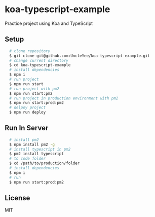 # koa-typescript-example

Practice project using Koa and TypeScript

## Setup

```bash
  # clone repository
  $ git clone git@github.com:UncleYee/koa-typescript-example.git
  # change current directory
  $ cd koa-typescript-example
  # install dependencies
  $ npm i
  # run project
  $ npm run start
  # run project with pm2
  $ npm run start:pm2
  # run project in production environment with pm2
  $ npm run start:prod:pm2
  # delpoy project
  $ npm run deploy
```

## Run In Server

```bash
  # install pm2
  $ npm install pm2 -g
  # install typescript in pm2
  $ pm2 install typescript
  # to code folder
  $ cd /path/to/production/folder
  # install dependencies
  $ npm i
  # run
  $ npm run start:prod:pm2
```

## License

MIT
